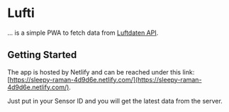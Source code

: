 # Lufti

... is a simple PWA to fetch data from [Luftdaten API](https://github.com/opendata-stuttgart/meta/wiki/APIs).

## Getting Started

The app is hosted by Netlify and can be reached under this link: [https://sleepy-raman-4d9d6e.netlify.com/](https://sleepy-raman-4d9d6e.netlify.com/).

Just put in your Sensor ID and you will get the latest data from the server.